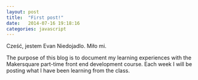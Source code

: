 ```yaml
---
layout: post
title:  "First post!"
date:   2014-07-16 19:18:16
categories: javascript
---
```


Cześć, jestem Evan Niedojadlo. Miło mi.

The purpose of this blog is to document my learning experiences with the Makersquare part-time front end development course. Each week I will be posting what I have been learning from the class. 
